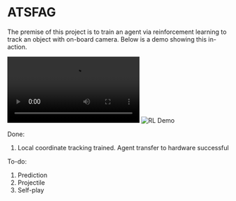 # ATSFAG
The premise of this project is to train an agent via reinforcement learning to track an object with on-board camera. Below is a demo showing this in-action.

![](rl_demo.mp4)
![RL Demo](https://github.com/acyclics/ATSFAG/blob/master/rl_demo.gif)

Done:
1. Local coordinate tracking trained. Agent transfer to hardware successful

To-do:
1. Prediction
2. Projectile
3. Self-play
